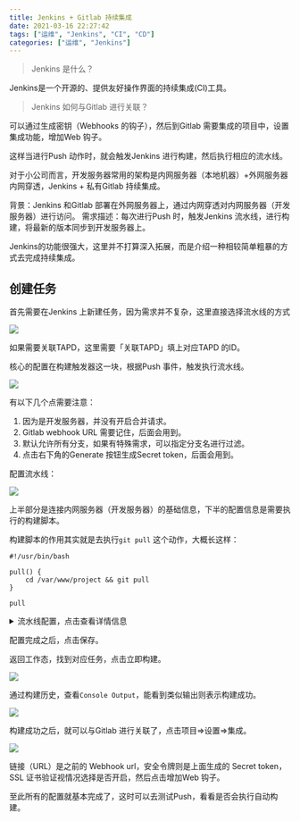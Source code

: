 ```yaml
---
title: Jenkins + Gitlab 持续集成
date: 2021-03-16 22:27:42
tags: ["运维", "Jenkins", "CI", "CD"]
categories: ["运维", "Jenkins"]
---
```


> Jenkins 是什么？

Jenkins是一个开源的、提供友好操作界面的持续集成(CI)工具。

<!-- more -->

> Jenkins 如何与Gitlab 进行关联？

可以通过生成密钥（Webhooks 的钩子），然后到Gitlab 需要集成的项目中，设置集成功能，增加Web 钩子。

这样当进行Push 动作时，就会触发Jenkins 进行构建，然后执行相应的流水线。

对于小公司而言，开发服务器常用的架构是内网服务器（本地机器）+外网服务器内网穿透，Jenkins + 私有Gitlab 持续集成。

背景：Jenkins 和Gitlab 部署在外网服务器上，通过内网穿透对内网服务器（开发服务器）进行访问。
需求描述：每次进行Push 时，触发Jenkins 流水线，进行构建，将最新的版本同步到开发服务器上。

Jenkins的功能很强大，这里并不打算深入拓展，而是介绍一种相较简单粗暴的方式去完成持续集成。

## 创建任务

首先需要在Jenkins 上新建任务，因为需求并不复杂，这里直接选择流水线的方式

![](https://cdn.jsdelivr.net/gh/0xAiKang/CDN/blog/images/20210316144137.png)

如果需要关联TAPD，这里需要「关联TAPD」填上对应TAPD 的ID。

核心的配置在构建触发器这一块，根据Push 事件，触发执行流水线。

![](https://cdn.jsdelivr.net/gh/0xAiKang/CDN/blog/images/20210316144851.png)

有以下几个点需要注意：
1. 因为是开发服务器，并没有开启合并请求。
2. Gitlab webhook URL 需要记住，后面会用到。
3. 默认允许所有分支，如果有特殊需求，可以指定分支名进行过滤。
4. 点击右下角的Generate 按钮生成Secret token，后面会用到。

配置流水线：

![](https://cdn.jsdelivr.net/gh/0xAiKang/CDN/blog/images/20210316220105.png)

上半部分是连接内网服务器（开发服务器）的基础信息，下半的配置信息是需要执行的构建脚本。

构建脚本的作用其实就是去执行`git pull` 这个动作，大概长这样：

```
#!/usr/bin/bash

pull() {
    cd /var/www/project && git pull
}

pull 
```

<details>
<summary>流水线配置，点击查看详情信息</summary>
<pre>
def bdService() {
    def remote = [:]
    remote.name = 'hostname'
    remote.host = 'localhost'
    remote.port = 22
    remote.user = 'username'
    remote.password = 'password'
    remote.allowAnyHosts = true
    return remote
}
pipeline {
    agent any
    stages {
        stage('代码集成') {
            steps {
                script {
                    def  remote = bdService();
                    sshCommand remote: remote, command: "/bin/bash /opt/shell/build.sh"
                }
            }
        }
    }
}
</details>

配置完成之后，点击保存。

返回工作态，找到对应任务，点击立即构建。

![](https://cdn.jsdelivr.net/gh/0xAiKang/CDN/blog/images/20210316220845.png)

通过构建历史，查看`Console Output`，能看到类似输出则表示构建成功。

![](https://cdn.jsdelivr.net/gh/0xAiKang/CDN/blog/images/20210316220912.png)

构建成功之后，就可以与Gitlab 进行关联了，点击项目=>设置=>集成。

![](https://cdn.jsdelivr.net/gh/0xAiKang/CDN/blog/images/20210316220941.png)

链接（URL）是之前的 Webhook url，安全令牌则是上面生成的 Secret token，SSL 证书验证视情况选择是否开启，然后点击增加Web 钩子。

至此所有的配置就基本完成了，这时可以去测试Push，看看是否会执行自动构建。